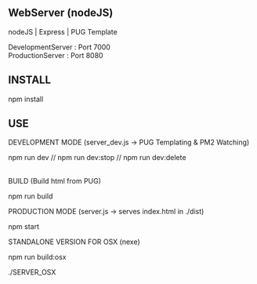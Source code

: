WebServer (nodeJS)
------------------

nodeJS | Express | PUG Template<br>

DevelopmentServer : Port 7000<br>
ProductionServer  : Port 8080


INSTALL
-------
npm install


USE
---
DEVELOPMENT MODE (server_dev.js -> PUG Templating & PM2 Watching)

npm run dev // npm run dev:stop // npm run dev:delete
<br>
<br>


BUILD (Build html from PUG)

npm run build



PRODUCTION MODE (server.js -> serves index.html in ./dist)

npm start



STANDALONE VERSION FOR OSX (nexe)

npm run build:osx  

./SERVER_OSX
